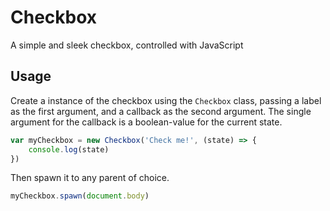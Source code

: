 # Checkbox
A simple and sleek checkbox, controlled with JavaScript

## Usage
Create a instance of the checkbox using the ```Checkbox``` class, passing a label as the first argument, and a callback as the second argument.
The single argument for the callback is a boolean-value for the current state.
```javascript
var myCheckbox = new Checkbox('Check me!', (state) => {
	console.log(state)
})
```

Then spawn it to any parent of choice.
```javascript
myCheckbox.spawn(document.body)
```
